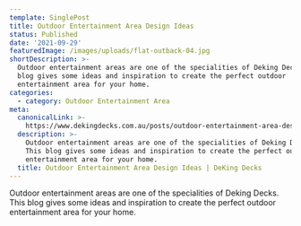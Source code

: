 ```yaml
---
template: SinglePost
title: Outdoor Entertainment Area Design Ideas
status: Published
date: '2021-09-29'
featuredImage: /images/uploads/flat-outback-04.jpg
shortDescription: >-
  Outdoor entertainment areas are one of the specialities of Deking Decks. This
  blog gives some ideas and inspiration to create the perfect outdoor
  entertainment area for your home.
categories:
  - category: Outdoor Entertainment Area
meta:
  canonicalLink: >-
    https://www.dekingdecks.com.au/posts/outdoor-entertainment-area-design-ideas/
  description: >-
    Outdoor entertainment areas are one of the specialities of Deking Decks.
    This blog gives some ideas and inspiration to create the perfect outdoor
    entertainment area for your home.
  title: Outdoor Entertainment Area Design Ideas | DeKing Decks
---
```

Outdoor entertainment areas are one of the specialities of Deking Decks. This blog gives some ideas and inspiration to create the perfect outdoor entertainment area for your home.
